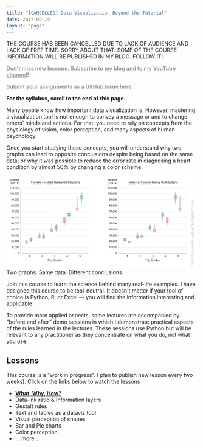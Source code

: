 ```yaml
---
title: "[CANCELLED] Data Visualization Beyond the Tutorial"
date: 2017-06-19
layout: "page"
---
```


THE COURSE HAS BEEN CANCELLED DUE TO LACK OF AUDIENCE AND LACK OF FREE TIME. SORRY ABOUT THAT. SOME OF THE COURSE INFORMATION WILL BE PUBLISHED IN MY BLOG. FOLLOW IT!

<span style="color:#999999;"><strong>Don't miss new lessons. Subscribe to <a style="color:#999999;" href="https://gorelik.net/blog/" rel="noopener">my blog</a> and to my <a style="color:#999999;" href="https://www.youtube.com/channel/UCgT25rZ6Ixs1R6tnx0LSDfA" rel="noopener">YouTube channel</a>!</strong></span>

<span style="color:#999999;"><strong>Submit your assignments as a GitHub issue <a style="color:#999999;" href="https://github.com/bgbg/dataVisualizationBeyondTheTutorial/issues">here</a>.</strong></span>

**For the syllabus, scroll to the end of this page.**

Many people know how important data visualization is. However, mastering a visualization tool is not enough to convey a message or and to change others’ minds and actions. For that, you need to rely on concepts from the physiology of vision, color perception, and many aspects of human psychology.

Once you start studying these concepts, you will understand why two graphs can lead to opposite conclusions despite being based on the same data; or why it was possible to reduce the error rate in diagnosing a heart condition by almost 50% by changing a color scheme.

![Two graphs. Same data. Different conclusions](/assets/img/2017/06/screen-shot-2017-06-18-at-21-19-34.png) Two graphs. Same data. Different conclusions.

Join this course to learn the science behind many real-life examples. I have designed this course to be tool-neutral. It doesn't matter if your tool of choice is Python, R, or Excel — you will find the information interesting and applicable.

To provide more applied aspects, some lectures are accompanied by "before and after" demo sessions in which I demonstrate practical aspects of the rules learned in the lectures. These sessions use Python but will be relevant to any practitioner as they concentrate on what you do, not what you use.

## Lessons

This course is a "work in progress". I plan to publish new lesson every two weeks). Click on the links below to watch the lessons

- **[What, Why, How?](https://gorelik.net/course/data-visualization-what-why-and-how/)**
- Data-ink ratio & Information layers
- Gestalt rules
- Text and tables as a dataviz tool
- Visual perception of shapes
- Bar and Pie charts
- Color perception
- … more …
